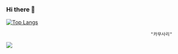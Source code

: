 ### Hi there 👋

<!--
**songjihoon12/songjihoon12** is a ✨ _special_ ✨ repository because its `README.md` (this file) appears on your GitHub profile.

Here are some ideas to get you started:

- 🔭 I’m currently working on ...
- 🌱 I’m currently learning ...
- 👯 I’m looking to collaborate on ...
- 🤔 I’m looking for help with ...
- 💬 Ask me about ...
- 📫 How to reach me: ...
- 😄 Pronouns: ...
- ⚡ Fun fact: ...
-->
[![Top Langs](https://github-readme-stats.vercel.app/api/top-langs/?username=songjihoon12&layout=compact)](https://github.com/songjihoon12/)

                                                          "카무사리"
                                                         

<img src="https://camo.githubusercontent.com/9ab2a4b552b1cd424453507d84b4f26389b8a96ab4538ad4e8d32b08e2d7dbae/68747470733a2f2f73362e657a6769662e636f6d2f746d702f657a6769662d362d396437333135616139362e77656270">
